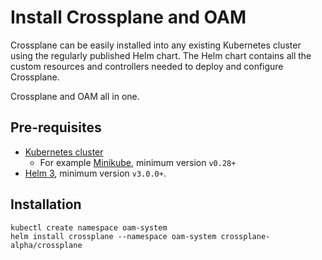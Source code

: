 # Install Crossplane and OAM

Crossplane can be easily installed into any existing Kubernetes cluster using
the regularly published Helm chart. The Helm chart contains all the custom
resources and controllers needed to deploy and configure Crossplane.

Crossplane and OAM all in one.

## Pre-requisites

* [Kubernetes cluster](https://kubernetes.io/docs/setup/)
  * For example
    [Minikube](https://kubernetes.io/docs/tasks/tools/install-minikube/),
    minimum version `v0.28+`
* [Helm 3](https://helm.sh/docs/intro/), minimum version `v3.0.0+`.


## Installation

```console
kubectl create namespace oam-system
helm install crossplane --namespace oam-system crossplane-alpha/crossplane
```
